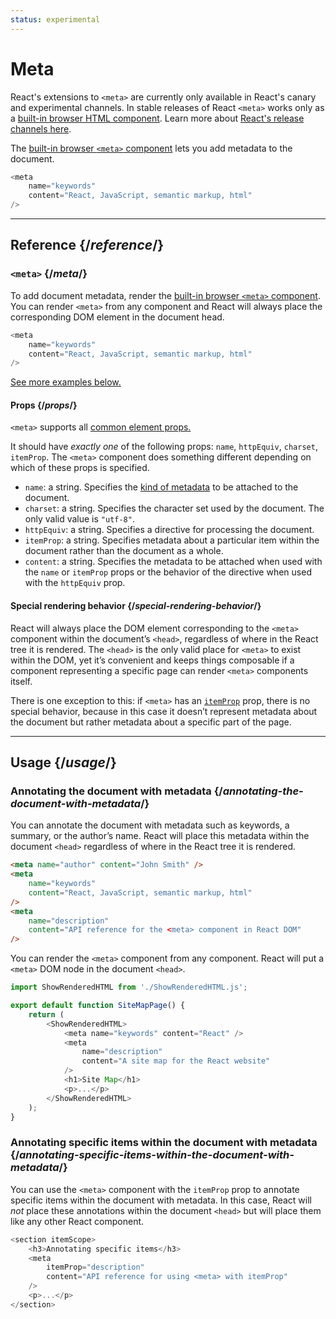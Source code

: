 ```yaml
---
status: experimental
---
```


# Meta

<Canary>

React's extensions to `<meta>` are currently only available in React's canary and experimental channels. In stable releases of React `<meta>` works only as a [built-in browser HTML component](https://react.dev/reference/react-dom/components#all-html-components). Learn more about [React's release channels here](https://react.dev/community/versioning-policy#all-release-channels).

</Canary>

<Intro>

The [built-in browser `<meta>` component](https://developer.mozilla.org/en-US/docs/Web/HTML/Element/meta) lets you add metadata to the document.

```js
<meta
    name="keywords"
    content="React, JavaScript, semantic markup, html"
/>
```

</Intro>

<InlineToc />

---

## Reference {/_reference_/}

### `<meta>` {/_meta_/}

To add document metadata, render the [built-in browser `<meta>` component](https://developer.mozilla.org/en-US/docs/Web/HTML/Element/meta). You can render `<meta>` from any component and React will always place the corresponding DOM element in the document head.

```js
<meta
    name="keywords"
    content="React, JavaScript, semantic markup, html"
/>
```

[See more examples below.](#usage)

#### Props {/_props_/}

`<meta>` supports all [common element props.](/reference/react-dom/components/common#props)

It should have _exactly one_ of the following props: `name`, `httpEquiv`, `charset`, `itemProp`. The `<meta>` component does something different depending on which of these props is specified.

-   `name`: a string. Specifies the [kind of metadata](https://developer.mozilla.org/en-US/docs/Web/HTML/Element/meta/name) to be attached to the document.
-   `charset`: a string. Specifies the character set used by the document. The only valid value is `"utf-8"`.
-   `httpEquiv`: a string. Specifies a directive for processing the document.
-   `itemProp`: a string. Specifies metadata about a particular item within the document rather than the document as a whole.
-   `content`: a string. Specifies the metadata to be attached when used with the `name` or `itemProp` props or the behavior of the directive when used with the `httpEquiv` prop.

#### Special rendering behavior {/_special-rendering-behavior_/}

React will always place the DOM element corresponding to the `<meta>` component within the document’s `<head>`, regardless of where in the React tree it is rendered. The `<head>` is the only valid place for `<meta>` to exist within the DOM, yet it’s convenient and keeps things composable if a component representing a specific page can render `<meta>` components itself.

There is one exception to this: if `<meta>` has an [`itemProp`](https://developer.mozilla.org/en-US/docs/Web/HTML/Global_attributes/itemprop) prop, there is no special behavior, because in this case it doesn’t represent metadata about the document but rather metadata about a specific part of the page.

---

## Usage {/_usage_/}

### Annotating the document with metadata {/_annotating-the-document-with-metadata_/}

You can annotate the document with metadata such as keywords, a summary, or the author’s name. React will place this metadata within the document `<head>` regardless of where in the React tree it is rendered.

```html
<meta name="author" content="John Smith" />
<meta
    name="keywords"
    content="React, JavaScript, semantic markup, html"
/>
<meta
    name="description"
    content="API reference for the <meta> component in React DOM"
/>
```

You can render the `<meta>` component from any component. React will put a `<meta>` DOM node in the document `<head>`.

<SandpackWithHTMLOutput>

```js src/App.js active
import ShowRenderedHTML from './ShowRenderedHTML.js';

export default function SiteMapPage() {
    return (
        <ShowRenderedHTML>
            <meta name="keywords" content="React" />
            <meta
                name="description"
                content="A site map for the React website"
            />
            <h1>Site Map</h1>
            <p>...</p>
        </ShowRenderedHTML>
    );
}
```

</SandpackWithHTMLOutput>

### Annotating specific items within the document with metadata {/_annotating-specific-items-within-the-document-with-metadata_/}

You can use the `<meta>` component with the `itemProp` prop to annotate specific items within the document with metadata. In this case, React will _not_ place these annotations within the document `<head>` but will place them like any other React component.

```js
<section itemScope>
    <h3>Annotating specific items</h3>
    <meta
        itemProp="description"
        content="API reference for using <meta> with itemProp"
    />
    <p>...</p>
</section>
```
